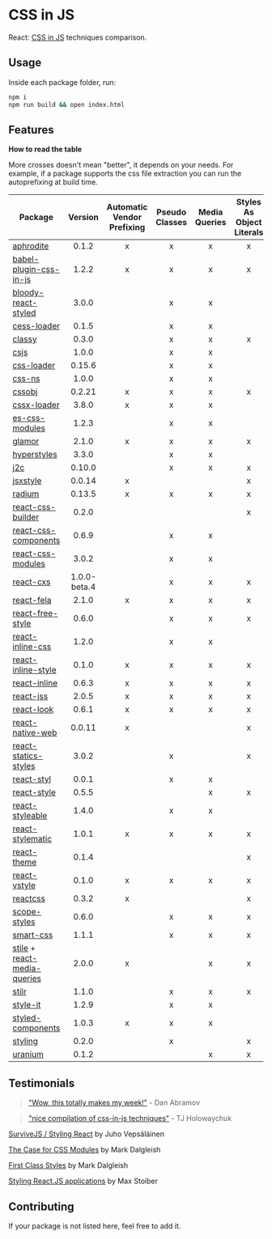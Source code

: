 # CSS in JS
React: [CSS in JS](https://speakerdeck.com/vjeux/react-css-in-js) techniques comparison.

## Usage
Inside each package folder, run:

```bash
npm i
npm run build && open index.html
```

## Features

**How to read the table**

More crosses doesn't mean "better", it depends on your needs.
For example, if a package supports the css file extraction you can run the autoprefixing at build time.

| Package | Version | Automatic Vendor Prefixing | Pseudo Classes | Media Queries | Styles As Object Literals | Extract CSS File |
|---------|:-------:|:--------------------------:|:--------------:|:-------------:|:-------------------------:|:----------------:|
| [aphrodite](https://github.com/Khan/aphrodite) | 0.1.2 | x | x | x | x | x |
| [babel-plugin-css-in-js](https://github.com/martinandert/babel-plugin-css-in-js) | 1.2.2 | x | x | x | x | x |
| [bloody-react-styled](https://github.com/bloodyowl/react-styled) | 3.0.0 | | x | x | | |
| [cess-loader](https://github.com/irom-io/cess-loader) | 0.1.5 | | x | x | | x |
| [classy](https://github.com/inturn/classy) | 0.3.0 | | x | x | x | |
| [csjs](https://github.com/rtsao/csjs) | 1.0.0 | | x | x | | |
| [css-loader](https://github.com/webpack/css-loader) | 0.15.6 | | x | x | | x |
| [css-ns](https://github.com/jareware/css-ns) | 1.0.0 | | x | x | | x |
| [cssobj](https://github.com/cssobj/cssobj) | 0.2.21 | x | x | x | x | |
| [cssx-loader](https://github.com/krasimir/cssx) | 3.8.0 | x | x | x | | x |
| [es-css-modules](https://github.com/jacobp100/es-css-modules) | 1.2.3 | | x | x | | x |
| [glamor](https://github.com/threepointone/glamor) | 2.1.0 | x | x | x | x | x |
| [hyperstyles](https://github.com/colingourlay/hyperstyles) | 3.3.0 | | x | x | | x |
| [j2c](https://github.com/j2css/j2c) | 0.10.0 | | x | x | x | x |
| [jsxstyle](https://github.com/petehunt/jsxstyle) | 0.0.14 | x | | | x | |
| [radium](https://github.com/FormidableLabs/radium) | 0.13.5 | x | x | x | x | |
| [react-css-builder](https://github.com/jhudson8/react-css-builder) | 0.2.0 | | | | x | |
| [react-css-components](https://github.com/andreypopp/react-css-components) | 0.6.9 | | x | x | | x |
| [react-css-modules](https://github.com/gajus/react-css-modules) | 3.0.2 | | x | x | | x |
| [react-cxs](https://github.com/jxnblk/react-cxs) | 1.0.0-beta.4 | | x | x | x | x |
| [react-fela](https://github.com/rofrischmann/fela/tree/master/packages/react-fela) | 2.1.0 | x | x | x | x | x |
| [react-free-style](https://github.com/blakeembrey/react-free-style) | 0.6.0 | | x | x | x | x |
| [react-inline-css](https://github.com/RickWong/react-inline-css) | 1.2.0 | | x | x | | |
| [react-inline-style](https://github.com/dowjones/react-inline-style) | 0.1.0 | x | x | x | x | |
| [react-inline](https://github.com/martinandert/react-inline) | 0.6.3 | x | x | x | x | x |
| [react-jss](https://github.com/jsstyles/react-jss) | 2.0.5 | x | x | x | x | x |
| [react-look](https://github.com/rofrischmann/react-look) | 0.6.1 | x | x | x | x | |
| [react-native-web](https://github.com/necolas/react-native-web) | 0.0.11 | x | | | x | x |
| [react-statics-styles](https://github.com/elierotenberg/react-statics-styles) | 3.0.2 | | x | | x | x |
| [react-styl](https://github.com/nick/react-styl) | 0.0.1 | | x | x | | |
| [react-style](https://github.com/js-next/react-style) | 0.5.5 | | | x | x | x |
| [react-styleable](https://github.com/pluralsight/react-styleable) | 1.4.0 | | x | x | | x |
| [react-stylematic](https://github.com/rtsao/react-stylematic) | 1.0.1 | x | x | x | x | x |
| [react-theme](https://github.com/azazdeaz/react-theme) | 0.1.4 | | | | x | |
| [react-vstyle](https://github.com/fdecampredon/react-vstyle) | 0.1.0 | x | x | x | x | x |
| [reactcss](https://github.com/casesandberg/reactcss) | 0.3.2 | x | | | x | |
| [scope-styles](https://github.com/rtsao/scope-styles) | 0.6.0 |  | x | x | x | x |
| [smart-css](https://github.com/hackhat/smart-css) | 1.1.1 | | x | x | x | |
| [stile](https://github.com/bloodyowl/stile) + [react-media-queries](https://github.com/bloodyowl/react-media-queries) | 2.0.0 | x | | x | x | | |
| [stilr](https://github.com/kodyl/stilr) | 1.1.0 | | x | x | x | x |
| [style-it](https://github.com/buildbreakdo/style-it) | 1.2.9 | | x | x | | |
| [styled-components](https://github.com/styled-components/styled-components) | 1.0.3 | x | x | x | | |
| [styling](https://github.com/andreypopp/styling) | 0.2.0 | | x | | x | x |
| [uranium](https://github.com/tuckerconnelly/uranium) | 0.1.2 | | | x | x | |

## Testimonials

> ["Wow, this totally makes my week!"](https://twitter.com/dan_abramov/status/604260877622202368) - Dan Abramov

> ["nice compilation of css-in-js techniques"](https://twitter.com/tjholowaychuk/status/739812614239195136) - TJ Holowaychuk

[SurviveJS / Styling React](http://survivejs.com/webpack_react/styling_react/) by Juho Vepsäläinen

[The Case for CSS Modules](http://markdalgleish.github.io/presentation-the-case-for-css-modules) by Mark Dalgleish

[First Class Styles](https://markdalgleish.github.io/presentation-first-class-styles) by Mark Dalgleish

[Styling React.JS applications](https://www.youtube.com/watch?v=19gqsBc_Cx0) by Max Stoiber

## Contributing

If your package is not listed here, feel free to add it.

